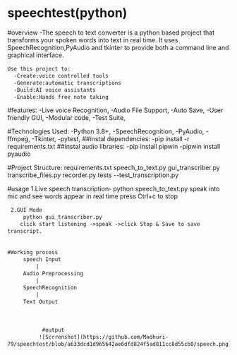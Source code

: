 # speechtest(python)
   #overview
     -The speech to text converter is a python based project that transforms your spoken words
    into text in real time.
    It uses SpeechRecognition,PyAudio and tkinter to provide both a command line and graphical
    interface.

    Use this project to:
      -Create:voice controlled tools
      -Generate:automatic transcriptions
      -Build:AI voice assistants
      -Enable:Hands free note taking

  #features:
     -Live voice Recognition,
     -Audio File Support,
     -Auto Save,
     -User friendly GUI,
     -Modular code,
     -Test Suite,

  #Technologies Used:
     -Python 3.8+,
     -SpeechRecognition,
     -PyAudio,
     -ffmpeg,
     -Tkinter,
     -pytest,
  ##instal dependencies:
     -pip install -r requirements.txt
  ##instal audio libraries:
     -pip install pipwin
     -pipwin install pyaudio

     
#Project Structure:
    requirements.txt
    speech_to_text.py
    gui_transcriber.py
    transcribe_files.py
    recorder.py
    tests
      --test_transcription.py

  #usage
     1.Live speech transcription-
        python speech_to_text.py
      speak into mic and see words appear in real time
       press Ctrl+c to stop

     2.GUI Mode
         python gui_transcriber.py
        click start listening ->speak ->click Stop & Save to save transcript.


    #Working process
         speech Input
             |
         Audio Preprocessing
             |
         SpeechRecognition
             |
         Text Output



               #output
              ![Scrrenshot](https://github.com/Madhuri-79/speechtest/blob/a633dcd1d965642ae6dfd824f5ad811cc8d55cb0/speech.png)
  

     
     
    
